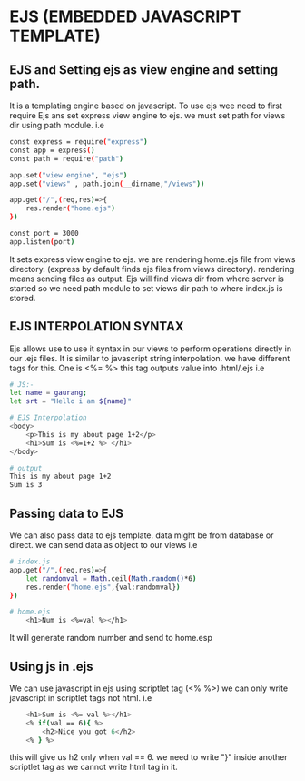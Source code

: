 # EJS (EMBEDDED JAVASCRIPT TEMPLATE)

## EJS and Setting ejs as view engine and setting path.
It is a templating engine based on javascript.
To use ejs wee need to first require Ejs ans set express view engine to ejs.
we must set path for views dir using path module.
i.e
```sh
const express = require("express")
const app = express()
const path = require("path")

app.set("view engine", "ejs")
app.set("views" , path.join(__dirname,"/views")) 

app.get("/",(req,res)=>{
    res.render("home.ejs")
})

const port = 3000
app.listen(port)
```

It sets express view engine to ejs.
we are rendering home.ejs file from views directory. (express by default finds ejs files from views directory).
rendering means sending files as output.
Ejs will find views dir from where server is started so we need path module to set views dir path to where index.js is stored.


## EJS INTERPOLATION SYNTAX
Ejs allows use to use it syntax in our views to perform operations directly in our .ejs files.
It is similar to javascript string interpolation.
we have different tags for this. One is 
<%= %> this tag outputs value into .html/.ejs
i.e
```sh
# JS:- 
let name = gaurang;
let srt = "Hello i am ${name}"

# EJS Interpolation
<body>
    <p>This is my about page 1+2</p>
    <h1>Sum is <%=1+2 %> </h1>
</body>

# output
This is my about page 1+2
Sum is 3
```
## Passing data to EJS
We can also pass data to ejs template. data might be from database or direct.
we can send data as object to our views
i.e
```sh
# index.js
app.get("/",(req,res)=>{
    let randomval = Math.ceil(Math.random()*6)
    res.render("home.ejs",{val:randomval})
})

# home.ejs
    <h1>Num is <%=val %></h1>
```
It will generate random number and send to home.esp

## Using js in .ejs
We can use javascript in ejs using scriptlet tag (<% %>)
we can only write javascript in scriptlet tags not html.
i.e
```sh
    <h1>Sum is <%= val %></h1>
    <% if(val == 6){ %>
        <h2>Nice you got 6</h2>
    <% } %>
```
this will give us h2 only when val == 6. we need to write "}" inside another scriptlet tag as we cannot write html tag in it.